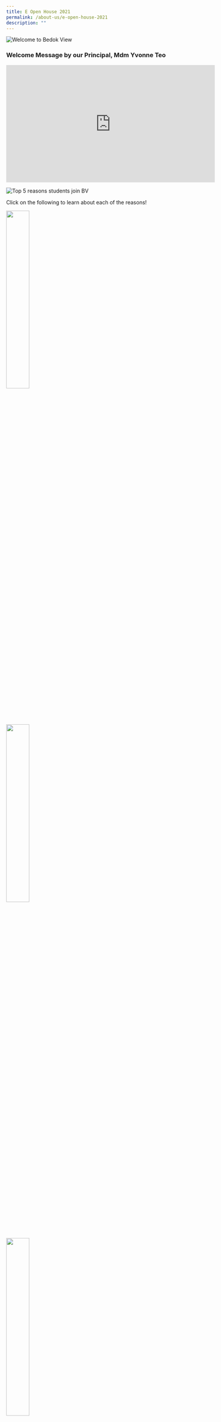 ```yaml
---
title: E Open House 2021
permalink: /about-us/e-open-house-2021
description: ""
---
```

![Welcome to Bedok View](/images/Why%20you%20should%20join%20BV%20Instagram%20Post.png)

### Welcome Message by our Principal, Mdm Yvonne Teo

<div class="bp-youtube">

<iframe width="560" height="315" src="https://www.youtube.com/embed/Efu3sg3usAU" title="YouTube video player" frameborder="0" allow="accelerometer; autoplay; clipboard-write; encrypted-media; gyroscope; picture-in-picture" allowfullscreen></iframe>

</div>

![Top 5 reasons students join BV](/images/Top%205%20reasons%20students%20join%20BV%205.gif)

Click on the following to learn about each of the reasons!

<html>
<body>
<p><a href="/academic-curriculum/applied-learning-programme-alp">
<img src="/images/5%20Reasons%20logo%207.png"  style="width:35%">
</a></p>
</body>
</html>

<html>
<body>
<p><a href="/student-development/learning-for-life-programme-llp">
<img src="/images/5%20Reasons%20logo%208.png"  style="width:35%">
</a></p>
</body>
</html>

<html>
<body>
<p><a href="/student-development/student-leadership">
<img src="/images/5%20Reasons%20logo%2012.png"  style="width:35%">
</a></p>
</body>
</html>

<html>
<body>
<p><a href="/cca/cca-attainment-leaps-2-0">
<img src="/images/5%20Reasons%20logo%2015.png"  style="width:35%">
</a></p>
</body>
</html>

<html>
<body>
<p><a href="/about-us/our-people/school-management-committee">
<img src="/images/5%20Reasons%20logo%2014.png"  style="width:35%">
</a></p>
</body>
</html>

### Navigation Bar

*links broken*

### The BV Experience

![The BV Experience](/images/OUR%20CCA%201.gif)

Click on the following videos where our students, teachers, alumni and PSG share about their BV experience!

[Our Students](https://www.youtube.com/watch?v=eqCw3YzVexI)

[Ms Ee-laine Oh, Senior Teacher (Geography)](https://www.youtube.com/watch?v=f34DP3zPBwY&t=1s)

[Mr Nazarudin, Senior Teacher (ML)](https://www.youtube.com/watch?v=sihOB2o4Wm8)

[Mr Tan Yew Hock, HOD (EL)](https://www.youtube.com/watch?v=D5OFUs2D4Vk)

[Ms Deepa, HOD (CCE)](https://www.youtube.com/watch?v=ljLGvNTgJl8)

[Dr Muhammad Faishal Ibrahim, BV Alumni](https://www.youtube.com/watch?v=wF6qayJkyUM&t=1s)

[Mr John Seah, BV Alumni](https://www.youtube.com/watch?v=q5lNT0gau1E)

[Zachary, BV Alumni](https://www.youtube.com/watch?v=8bPFe5jl5pw)

[Mr Steve Ng, BV PSG](https://www.youtube.com/watch?v=KiU17YtgOrc)

### Our Curriculum

![Our Curriculum](/images/CURR2.png)

Click on the following to find out more about each subject.        
[Aesthetics](/academic-curriculum/aesthetics) <br>
[CCE](/student-development/character-and-citizenship-education-cce) <br>
[English & Literature](/academic-curriculum/english-n-literature) <br>
[Humanities](/academic-curriculum/humanities) <br>
[Mathematics](/academic-curriculum/mathematics) <br>
[Mother Tongue](/academic-curriculum/mother-tongue) <br>
[Science](/academic-curriculum/science) <br>
[Physical Education](/academic-curriculum/physical-education) <br>
[Applied Learning Programme](/academic-curriculum/applied-learning-programme-alp) <br>
[Learning for Life Programme](/student-development/learning-for-life-programme-llp)

### OUR CCAs

![OUR CCAs](/images/CCA1.png)

Learn more about the varied and many CCAs we have for our students!
Click on the following to learn about what skills and talents your child can develop in.

#### Uniformed Groups

[Girl Guides](/cca/uniformed-groups/girl-guides) <br>
[NCC Boys](/cca/uniformed-groups/national-cadet-corps-ncc-land-boys) <br>
[NCC Girls](/cca/uniformed-groups/national-cadet-corps-ncc-land-girls) <br>
[NPCC](/cca/uniformed-groups/national-police-cadet-corps-npcc-boys)

#### Sports and Games

[Badminton (Boys)](/cca/sports-and-games/badminton) <br>
[Basketball (Boys and Girls)](/cca/sports-and-games/basketball) <br>
[Football (Boys)](/cca/sports-and-games/football) <br>
[Netball](/cca/sports-and-games/netball) <br>
[Athletics](/cca/sports-and-games/athletics)

#### Performing Arts

[Choir](/cca/performing-arts/choir) <br>
[Concert Band](/cca/performing-arts/concert-band) <br>
[Gu Zheng Ensemble](/cca/performing-arts/guzheng-ensemble) <br>
[Modern Dance](/cca/performing-arts/modern-dance) <br>
[English Drama](/cca/performing-arts/english-drama)

#### Clubs and Societies

[Infocomm Club](/cca/clubs-n-societies/infocomm-club) <br>
[Service Learning Club](/cca/clubs-n-societies/service-learning)

### Campus Tour 360 VR tour

Explore the BV campus on your own and find out what are learning spaces our students have.

***Campus Tour***